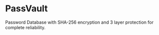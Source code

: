 # PassVault
Password Database with SHA-256 encryption and 3 layer protection for complete reliability. 
